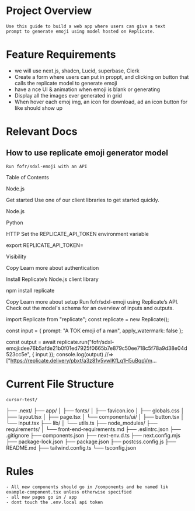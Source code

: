 # Project Overview

    Use this guide to build a web app where users can give a text
    prompt to generate emoji using model hosted on Replicate.

# Feature Requirements

- we will use next.js, shadcn, Lucid, superbase, Clerk
- Create a form where users can put in proppt, and clicking on
  button that calls the replicate model to generate emoji
- have a nce UI & animation when emoji is blank or generating
- Display all the images ever generated in grid
- When hover each emoj img, an icon for download, ad an icon
  button for like should show up

# Relevant Docs

## How to use replicate emoji generator model

    Run fofr/sdxl-emoji with an API

Table of Contents

Node.js

Get started
Use one of our client libraries to get started quickly.

Node.js

Python

HTTP
Set the REPLICATE_API_TOKEN environment variable

export REPLICATE_API_TOKEN=<paste-your-token-here>

Visibility

Copy
Learn more about authentication

Install Replicate’s Node.js client library

npm install replicate

Copy
Learn more about setup
Run fofr/sdxl-emoji using Replicate’s API. Check out the model's schema for an overview of inputs and outputs.

import Replicate from "replicate";
const replicate = new Replicate();

const input = {
prompt: "A TOK emoji of a man",
apply_watermark: false
};

const output = await replicate.run("fofr/sdxl-emoji:dee76b5afde21b0f01ed7925f0665b7e879c50ee718c5f78a9d38e04d523cc5e", { input });
console.log(output)
//=> ["https://replicate.delivery/pbxt/a3z81v5vwlKfLq1H5uBqpVm...

# Current File Structure

    cursor-test/

├── .next/
├── app/
│ ├── fonts/
│ ├── favicon.ico
│ ├── globals.css
│ ├── layout.tsx
│ ├── page.tsx
│ └── components/ui/
│ ├── button.tsx
│ └── input.tsx
├── lib/
│ └── utils.ts
├── node_modules/
├── requirements/
│ └── front-end-requirements.md
├── .eslintrc.json
├── .gitignore
├── components.json
├── next-env.d.ts
├── next.config.mjs
├── package-lock.json
├── package.json
├── postcss.config.js
├── README.md
├── tailwind.config.ts
└── tsconfig.json

# Rules

    - All new components should go in /components and be named lik example-component.tsx unless otherwise specified
    - all new pages go in / app
    - dont touch the .env.local api token
